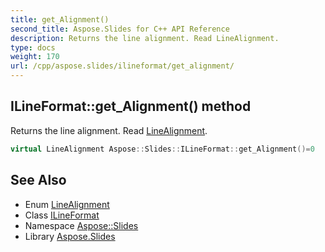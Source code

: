```yaml
---
title: get_Alignment()
second_title: Aspose.Slides for C++ API Reference
description: Returns the line alignment. Read LineAlignment.
type: docs
weight: 170
url: /cpp/aspose.slides/ilineformat/get_alignment/
---
```

## ILineFormat::get_Alignment() method


Returns the line alignment. Read [LineAlignment](../../linealignment/).

```cpp
virtual LineAlignment Aspose::Slides::ILineFormat::get_Alignment()=0
```

## See Also

* Enum [LineAlignment](../linealignment/)
* Class [ILineFormat](./)
* Namespace [Aspose::Slides](../)
* Library [Aspose.Slides](../../)